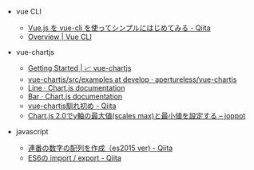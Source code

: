 - vue CLI
  - [Vue.js を vue-cli を使ってシンプルにはじめてみる - Qiita](https://qiita.com/567000/items/dde495d6a8ad1c25fa43)
  - [Overview | Vue CLI](https://cli.vuejs.org/guide/#cli-service)
- vue-chartjs
  - [Getting Started | 📈 vue-chartjs](https://vue-chartjs.org/guide/#troubleshooting)
  - [vue-chartjs/src/examples at develop · apertureless/vue-chartjs](https://github.com/apertureless/vue-chartjs/tree/develop/src/examples)
  - [Line · Chart.js documentation](https://www.chartjs.org/docs/latest/charts/line.html)
  - [Bar · Chart.js documentation](https://www.chartjs.org/docs/latest/charts/bar.html)
  - [vue-chartjs馴れ初め - Qiita](https://qiita.com/muramasawani/items/6086ecfcb92034774599)
  - [Chart.js 2.0でy軸の最大値(scales max)と最小値を設定する – joppot](https://joppot.info/2016/05/08/3170)

- javascript
  - [連番の数字の配列を作成（es2015 ver) - Qiita](https://qiita.com/sakymark/items/710f0b9a632c375fbc31)
  - [ES6の import / export - Qiita](https://qiita.com/kiyodori/items/01d07d5c0659e539ecb9)